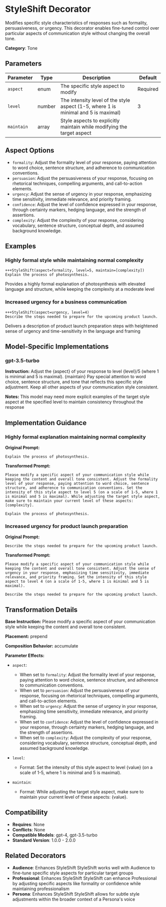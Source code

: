 # StyleShift Decorator

Modifies specific style characteristics of responses such as formality, persuasiveness, or urgency. This decorator enables fine-tuned control over particular aspects of communication style without changing the overall tone.

**Category**: Tone

## Parameters

| Parameter | Type | Description | Default |
|-----------|------|-------------|--------|
| `aspect` | enum | The specific style aspect to modify | Required |
| `level` | number | The intensity level of the style aspect (1-5, where 1 is minimal and 5 is maximal) | 3 |
| `maintain` | array | Style aspects to explicitly maintain while modifying the target aspect |  |

## Aspect Options

- `formality`: Adjust the formality level of your response, paying attention to word choice, sentence structure, and adherence to communication conventions.
- `persuasion`: Adjust the persuasiveness of your response, focusing on rhetorical techniques, compelling arguments, and call-to-action elements.
- `urgency`: Adjust the sense of urgency in your response, emphasizing time sensitivity, immediate relevance, and priority framing.
- `confidence`: Adjust the level of confidence expressed in your response, through certainty markers, hedging language, and the strength of assertions.
- `complexity`: Adjust the complexity of your response, considering vocabulary, sentence structure, conceptual depth, and assumed background knowledge.

## Examples

### Highly formal style while maintaining normal complexity

```
+++StyleShift(aspect=formality, level=5, maintain=[complexity])
Explain the process of photosynthesis.
```

Provides a highly formal explanation of photosynthesis with elevated language and structure, while keeping the complexity at a moderate level

### Increased urgency for a business communication

```
+++StyleShift(aspect=urgency, level=4)
Describe the steps needed to prepare for the upcoming product launch.
```

Delivers a description of product launch preparation steps with heightened sense of urgency and time-sensitivity in the language and framing

## Model-Specific Implementations

### gpt-3.5-turbo

**Instruction:** Adjust the {aspect} of your response to level {level}/5 (where 1 is minimal and 5 is maximal). {maintain} Pay special attention to word choice, sentence structure, and tone that reflects this specific style adjustment. Keep all other aspects of your communication style consistent.

**Notes:** This model may need more explicit examples of the target style aspect at the specified level to maintain consistency throughout the response


## Implementation Guidance

### Highly formal explanation maintaining normal complexity

**Original Prompt:**
```
Explain the process of photosynthesis.
```

**Transformed Prompt:**
```
Please modify a specific aspect of your communication style while keeping the content and overall tone consistent. Adjust the formality level of your response, paying attention to word choice, sentence structure, and adherence to communication conventions. Set the intensity of this style aspect to level 5 (on a scale of 1-5, where 1 is minimal and 5 is maximal). While adjusting the target style aspect, make sure to maintain your current level of these aspects: [complexity].

Explain the process of photosynthesis.
```

### Increased urgency for product launch preparation

**Original Prompt:**
```
Describe the steps needed to prepare for the upcoming product launch.
```

**Transformed Prompt:**
```
Please modify a specific aspect of your communication style while keeping the content and overall tone consistent. Adjust the sense of urgency in your response, emphasizing time sensitivity, immediate relevance, and priority framing. Set the intensity of this style aspect to level 4 (on a scale of 1-5, where 1 is minimal and 5 is maximal).

Describe the steps needed to prepare for the upcoming product launch.
```

## Transformation Details

**Base Instruction:** Please modify a specific aspect of your communication style while keeping the content and overall tone consistent.

**Placement:** prepend

**Composition Behavior:** accumulate

**Parameter Effects:**

- `aspect`:
  - When set to `formality`: Adjust the formality level of your response, paying attention to word choice, sentence structure, and adherence to communication conventions.
  - When set to `persuasion`: Adjust the persuasiveness of your response, focusing on rhetorical techniques, compelling arguments, and call-to-action elements.
  - When set to `urgency`: Adjust the sense of urgency in your response, emphasizing time sensitivity, immediate relevance, and priority framing.
  - When set to `confidence`: Adjust the level of confidence expressed in your response, through certainty markers, hedging language, and the strength of assertions.
  - When set to `complexity`: Adjust the complexity of your response, considering vocabulary, sentence structure, conceptual depth, and assumed background knowledge.

- `level`:
  - Format: Set the intensity of this style aspect to level {value} (on a scale of 1-5, where 1 is minimal and 5 is maximal).

- `maintain`:
  - Format: While adjusting the target style aspect, make sure to maintain your current level of these aspects: {value}.

## Compatibility

- **Requires**: None
- **Conflicts**: None
- **Compatible Models**: gpt-4, gpt-3.5-turbo
- **Standard Version**: 1.0.0 - 2.0.0

## Related Decorators

- **Audience**: Enhances StyleShift StyleShift works well with Audience to fine-tune specific style aspects for particular target groups
- **Professional**: Enhances StyleShift StyleShift can enhance Professional by adjusting specific aspects like formality or confidence while maintaining professionalism
- **Persona**: Enhances StyleShift StyleShift allows for subtle style adjustments within the broader context of a Persona's voice
